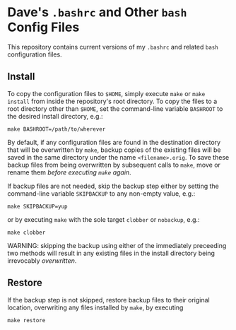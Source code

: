 # Dave's `.bashrc` and Other `bash` Config Files

This repository contains current versions of my `.bashrc` and related `bash` configuration files.


## Install ##

To copy the configuration files to `$HOME`, simply execute `make` or `make install` from inside the repository's root directory. To copy the files to a root directory other than `$HOME`, set the command-line variable `BASHROOT` to the desired install directory, e.g.:

    make BASHROOT=/path/to/wherever

By default, if any configuration files are found in the destination directory that will be overwritten by `make`, backup copies of the existing files will be saved in the same directory under the name `<filename>.orig`. To save these backup files from being overwritten by subsequent calls to `make`, move or rename them *before executing `make` again*.

If backup files are not needed, skip the backup step either by setting the command-line variable `SKIPBACKUP` to any non-empty value, e.g.:

    make SKIPBACKUP=yup

or by executing `make` with the sole target `clobber` or `nobackup`, e.g.:

    make clobber

WARNING: skipping the backup using either of the immediately preceeding two methods will result in any existing files in the install directory being irrevocably *overwritten*.


## Restore ##

If the backup step is not skipped, restore backup files to their original location, overwriting any files installed by `make`, by executing

    make restore

